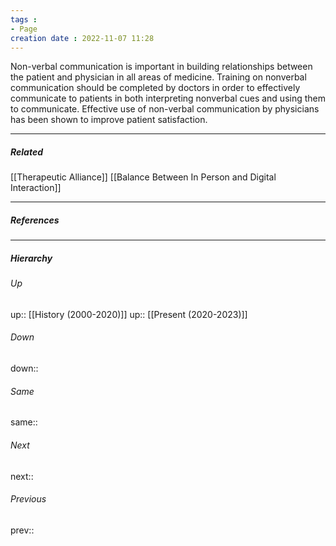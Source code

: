 ```yaml
---
tags :
- Page
creation date : 2022-11-07 11:28 
---
```


Non-verbal communication is important in building relationships between the patient and physician in all areas of medicine. Training on nonverbal communication should be completed by doctors in order to effectively communicate to patients in both interpreting nonverbal cues and using them to communicate. Effective use of non-verbal communication by physicians has been shown to improve patient satisfaction.

---
##### Related
[[Therapeutic Alliance]]
[[Balance Between In Person and Digital Interaction]]

---
##### References


---
##### Hierarchy
###### Up
up:: [[History (2000-2020)]]
up:: [[Present (2020-2023)]]
###### Down
down:: 
###### Same
same:: 
###### Next
next:: 
###### Previous
prev:: 